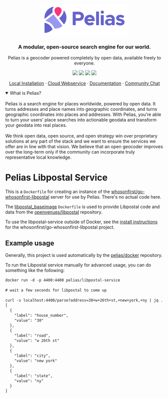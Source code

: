<p align="center">
  <img height="100" src="https://raw.githubusercontent.com/pelias/design/master/logo/pelias_github/Github_markdown_hero.png">
</p>
<h3 align="center">A modular, open-source search engine for our world.</h3>
<p align="center">Pelias is a geocoder powered completely by open data, available freely to everyone.</p>
<p align="center">
<a href="https://github.com/pelias/libpostal-service/actions"><img src="https://github.com/pelias/libpostal-service/workflows/Continuous%20Integration/badge.svg" /></a>
<a href="https://en.wikipedia.org/wiki/MIT_License"><img src="https://img.shields.io/github/license/pelias/libpostal-service?style=flat&color=orange" /></a>
<a href="https://hub.docker.com/u/pelias"><img src="https://img.shields.io/docker/pulls/pelias/libpostal-service?style=flat&color=informational" /></a>
<a href="https://gitter.im/pelias/pelias"><img src="https://img.shields.io/gitter/room/pelias/pelias?style=flat&color=yellow" /></a>
</p>
<p align="center">
	<a href="https://github.com/pelias/docker">Local Installation</a> ·
        <a href="https://geocode.earth">Cloud Webservice</a> ·
	<a href="https://github.com/pelias/documentation">Documentation</a> ·
	<a href="https://gitter.im/pelias/pelias">Community Chat</a>
</p>
<details open>
<summary>What is Pelias?</summary>
<br />
Pelias is a search engine for places worldwide, powered by open data. It turns addresses and place names into geographic coordinates, and turns geographic coordinates into places and addresses. With Pelias, you’re able to turn your users’ place searches into actionable geodata and transform your geodata into real places.
<br /><br />
We think open data, open source, and open strategy win over proprietary solutions at any part of the stack and we want to ensure the services we offer are in line with that vision. We believe that an open geocoder improves over the long-term only if the community can incorporate truly representative local knowledge.
</details>

# Pelias Libpostal Service

This is a `Dockerfile` for creating an instance of the [whosonfirst/go-whosonfirst-libpostal](https://github.com/whosonfirst/go-whosonfirst-libpostal#wof-libpostal-server) server for use by Pelias. There's no actual code here.

The [libpostal_baseimage](https://github.com/pelias/libpostal_baseimage) `Dockerfile` is used to provide Libpostal code and data from the [openvenues/libpostal](https://github.com/openvenues/libpostal) repository.

To use the libpostal-service outside of Docker, see the [install instructions](https://github.com/whosonfirst/go-whosonfirst-libpostal#install) for the whosonfirst/go-whosonfirst-libpostal project.

## Example usage

Generally, this project is used automatically by the [pelias/docker](http://github.com/pelias/docker/) repository.

To run the Libpostal service manually for advanced usage, you can do something like the following:

```
docker run -d -p 4400:4400 pelias/libpostal-service

# wait a few seconds for libpostal to come up

curl -s localhost:4400/parse?address=30+w+26th+st,+new+york,+ny | jq .
[
  {
    "label": "house_number",
    "value": "30"
  },
  {
    "label": "road",
    "value": "w 26th st"
  },
  {
    "label": "city",
    "value": "new york"
  },
  {
    "label": "state",
    "value": "ny"
  }
]
```
